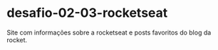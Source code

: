 # desafio-02-03-rocketseat
Site com informações sobre a rocketseat e posts favoritos do blog da rocket.
